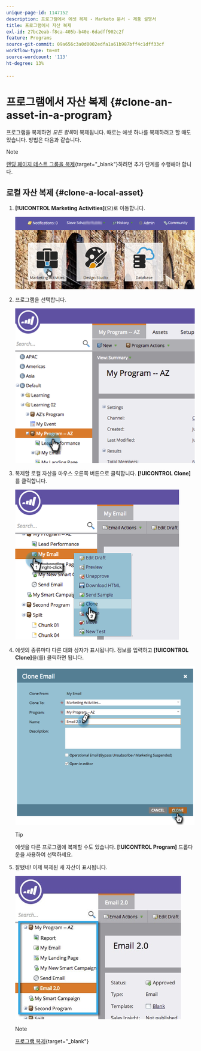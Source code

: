 ```yaml
---
unique-page-id: 1147152
description: 프로그램에서 에셋 복제 - Marketo 문서 - 제품 설명서
title: 프로그램에서 자산 복제
exl-id: 27bc2eab-f8ca-405b-b40e-6dadff902c2f
feature: Programs
source-git-commit: 09a656c3a0d0002edfa1a61b987bff4c1dff33cf
workflow-type: tm+mt
source-wordcount: '113'
ht-degree: 13%

---
```


# 프로그램에서 자산 복제 {#clone-an-asset-in-a-program}

프로그램을 복제하면 _모든 항목_&#x200B;이 복제됩니다. 때로는 에셋 하나를 복제하려고 할 때도 있습니다. 방법은 다음과 같습니다.

>[!NOTE]
>
>[랜딩 페이지 테스트 그룹을 복제](/help/marketo/product-docs/demand-generation/landing-pages/landing-page-actions/cloning-a-landing-page-test-group.md){target="_blank"}하려면 추가 단계를 수행해야 합니다.

## 로컬 자산 복제 {#clone-a-local-asset}

1. **[!UICONTROL Marketing Activities]**(으)로 이동합니다.

   ![](assets/login-marketing-activities.png)

1. 프로그램을 선택합니다.

   ![](assets/image2014-9-23-15-3a56-3a12.png)

1. 복제할 로컬 자산을 마우스 오른쪽 버튼으로 클릭합니다. **[!UICONTROL Clone]**&#x200B;를 클릭합니다.

   ![](assets/image2014-9-23-15-3a56-3a25.png)

1. 에셋의 종류마다 다른 대화 상자가 표시됩니다. 정보를 입력하고 **[!UICONTROL Clone]**&#x200B;을(를) 클릭하면 됩니다.

   ![](assets/image2014-9-23-15-3a56-3a34.png)

   >[!TIP]
   >
   >에셋을 다른 프로그램에 복제할 수도 있습니다. **[!UICONTROL Program]** 드롭다운을 사용하여 선택하세요.

1. 잘됐네! 이제 복제된 새 자산이 표시됩니다.

   ![](assets/report.jpg)

   >[!NOTE]
   >
   >[프로그램 복제](/help/marketo/product-docs/core-marketo-concepts/programs/working-with-programs/clone-a-program.md){target="_blank"}
